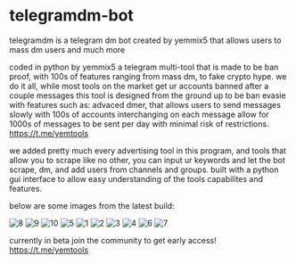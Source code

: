 # telegramdm-bot
telegramdm is a telegram dm bot created by yemmix5 that allows users to mass dm users and much more

coded in python by yemmix5
a telegram multi-tool that is made to be ban proof, with 100s of features ranging from mass dm, to fake crypto hype. we do it all, while most tools on the market get ur accounts banned after a couple messages this tool is designed from the ground up to be ban evasie with features such as: advaced dmer, that allows users to send messages slowly with 100s of accounts interchanging on each message allow for 1000s of messages to be sent per day with minimal risk of restrictions.
https://t.me/yemtools

we added pretty much every advertising tool in this program, and tools that allow you to scrape like no other, you can input ur keywords and let the bot scrape, dm, and add users from channels and groups. built with a python gui interface to allow easy understanding of the tools capabilites and features.

below are some images from the latest build:

![8](https://github.com/user-attachments/assets/3d2a6eef-bd6d-41cc-92ef-4f27f302e5c9)
![9](https://github.com/user-attachments/assets/1ff7fb31-f37e-41a0-a0e6-d7b62f443f21)
![10](https://github.com/user-attachments/assets/74142d15-63bc-4515-8d9a-1ce7acfe81ae)
![5](https://github.com/user-attachments/assets/ef79d538-e31a-40bd-bcb1-028b9aa84c3e)
![1](https://github.com/user-attachments/assets/6b84bcb8-3842-458d-b3a9-2b87fffdd605)
![2](https://github.com/user-attachments/assets/b9fa387f-008f-4700-9087-64cb227d0ac9)
![3](https://github.com/user-attachments/assets/82966f8b-b83d-4374-9119-6197fc236f4e)
![4](https://github.com/user-attachments/assets/5e7775d4-aed4-40e2-8cc0-740f87f7bed1)
![6](https://github.com/user-attachments/assets/450fc15f-dce7-41fe-acf9-28d0b790d79f)
![7](https://github.com/user-attachments/assets/11373a43-af02-4ea5-8dd0-e6e9831bd69d)

currently in beta join the community to get early access! https://t.me/yemtools
